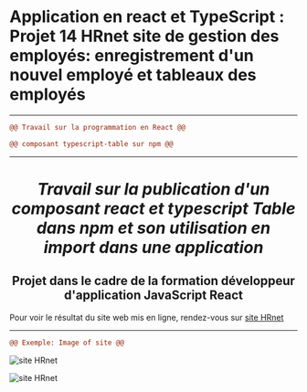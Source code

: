 
# Application en react et TypeScript : Projet 14 HRnet site de gestion des employés: enregistrement d'un nouvel employé et tableaux des employés

---------------------------------------------------------------------------------------------------------

```diff	
@@ Travail sur la programmation en React @@
```
```diff	
@@ composant typescript-table sur npm @@
```

----------------------------------------------------------------------

***<h1 align="center">Travail sur la publication d'un composant react et typescript Table dans npm et son utilisation en import dans une application</h1>***

<h2 align="center">Projet dans le cadre de la formation développeur d'application JavaScript React</h2> 

Pour voir le résultat du site web mis en ligne, rendez-vous sur [site HRnet](https://projet11-palcaroline28-gmailcom.vercel.app/projet14)


***********************************************************************************************************************************************************************

```diff	
@@ Exemple: Image of site @@
```

![site HRnet](./projet14table.png "site HRnet")

![site HRnet](./projet14form1.png "site HRnet")
